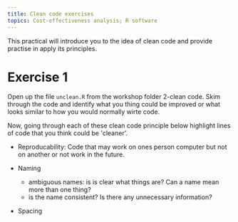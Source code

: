 ```yaml
---
title: Clean code exercises
topics: Cost-effectiveness analysis; R software
---
```


This practical will introduce you to the idea of clean code and provide practise in apply its principles.

# Exercise 1

Open up the file `unclean.R` from the workshop folder 2-clean code.
Skim through the code and identify what you thing could be improved or what looks similar to how you would normally wirte code.

Now, going through each of these clean code principle below highlight lines of code that you think could be 'cleaner'.

* Reproducability: Code that may work on ones person computer but not on another or not work in the future.

* Naming
	+ ambiguous names: is is clear what things are? Can a name mean more than one thing?
	+ is the name consistent? Is there any unnecessary information?  

* Spacing